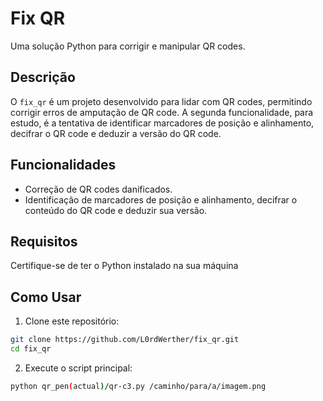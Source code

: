 # Fix QR

Uma solução Python para corrigir e manipular QR codes.

## Descrição

O `fix_qr` é um projeto desenvolvido para lidar com QR codes, permitindo corrigir erros de amputação de QR code.
A segunda funcionalidade, para estudo, é a tentativa de identificar marcadores de posição e alinhamento, decifrar o QR code e deduzir a versão do QR code.

## Funcionalidades

- Correção de QR codes danificados.
- Identificação de marcadores de posição e alinhamento, decifrar o conteúdo do QR code e deduzir sua versão.

## Requisitos

Certifique-se de ter o Python instalado na sua máquina

## Como Usar

1. Clone este repositório:

```bash
git clone https://github.com/L0rdWerther/fix_qr.git
cd fix_qr
```

2. Execute o script principal:

```bash
python qr_pen(actual)/qr-c3.py /caminho/para/a/imagem.png
```
